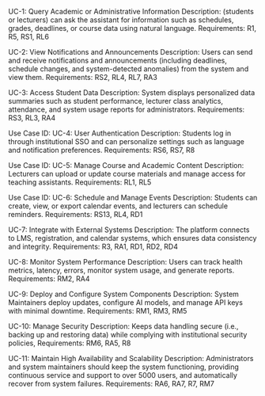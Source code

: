 
UC-1: Query Academic or Administrative Information
Description: (students or lecturers) can ask the assistant for information such as schedules, grades, deadlines, or course data using natural language.
Requirements: R1, R5, RS1, RL6


UC-2: View Notifications and Announcements
Description: Users can send and receive notifications and announcements (including deadlines, schedule changes, and system-detected anomalies) from the system and view them. 
Requirements: RS2, RL4, RL7, RA3


UC-3: Access Student Data
Description: System displays personalized data summaries such as student performance, lecturer class analytics, attendance, and system usage reports for administrators.
Requirements: RS3, RL3, RA4


Use Case ID: UC-4: User Authentication
Description: Students log in through institutional SSO and can personalize settings such as language and notification preferences.
Requirements: RS6, RS7, R8


Use Case ID: UC-5: Manage Course and Academic Content
Description: Lecturers can upload or update course materials and manage access for teaching assistants.
Requirements: RL1, RL5


Use Case ID: UC-6: Schedule and Manage Events
Description: Students can create, view, or export calendar events, and lecturers can schedule reminders.
Requirements: RS13, RL4, RD1


UC-7: Integrate with External Systems
Description: The platform connects to LMS, registration, and calendar systems, which ensures data consistency and integrity.
Requirements: R3, RA1, RD1, RD2, RD4


UC-8: Monitor System Performance
Description: Users can track health metrics, latency, errors, monitor system usage, and generate reports.
Requirements: RM2, RA4


UC-9: Deploy and Configure System Components
Description: System Maintainers deploy updates, configure AI models, and manage API keys with minimal downtime.
Requirements: RM1, RM3, RM5


UC-10: Manage Security
Description: Keeps data handling secure (i.e., backing up and restoring data) while complying with institutional security policies,
Requirements: RM6, RA5, R8


UC-11: Maintain High Availability and Scalability
Description: Administrators and system maintainers should keep the system functioning, providing continuous service and support to over 5000 users, and automatically recover from system failures.
Requirements: RA6, RA7, R7, RM7


